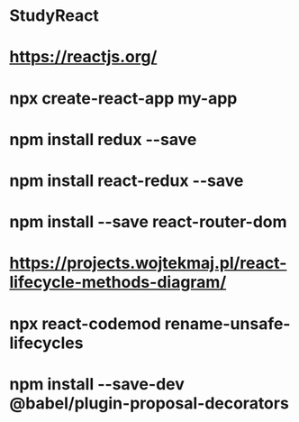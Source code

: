 # StudyReact

# https://reactjs.org/

# npx create-react-app my-app

# npm install redux --save

# npm install react-redux --save

# npm install --save react-router-dom

# https://projects.wojtekmaj.pl/react-lifecycle-methods-diagram/

# npx react-codemod rename-unsafe-lifecycles

# npm install --save-dev @babel/plugin-proposal-decorators
